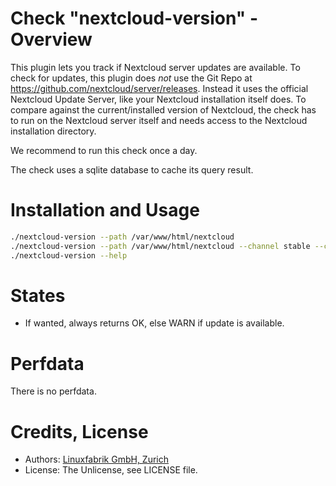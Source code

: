 # Check "nextcloud-version" - Overview

This plugin lets you track if Nextcloud server updates are available. To check for updates, this plugin does _not_ use the Git Repo at https://github.com/nextcloud/server/releases. Instead it uses the official Nextcloud Update Server, like your Nextcloud installation itself does. To compare against the current/installed version of Nextcloud, the check has to run on the Nextcloud server itself and needs access to the Nextcloud installation directory.

We recommend to run this check once a day.

The check uses a sqlite database to cache its query result.


# Installation and Usage

```bash
./nextcloud-version --path /var/www/html/nextcloud
./nextcloud-version --path /var/www/html/nextcloud --channel stable --cache-expire 3 --always-ok
./nextcloud-version --help
```


# States

* If wanted, always returns OK, else WARN if update is available.


# Perfdata

There is no perfdata.


# Credits, License

* Authors: [Linuxfabrik GmbH, Zurich](https://www.linuxfabrik.ch)
* License: The Unlicense, see LICENSE file.
